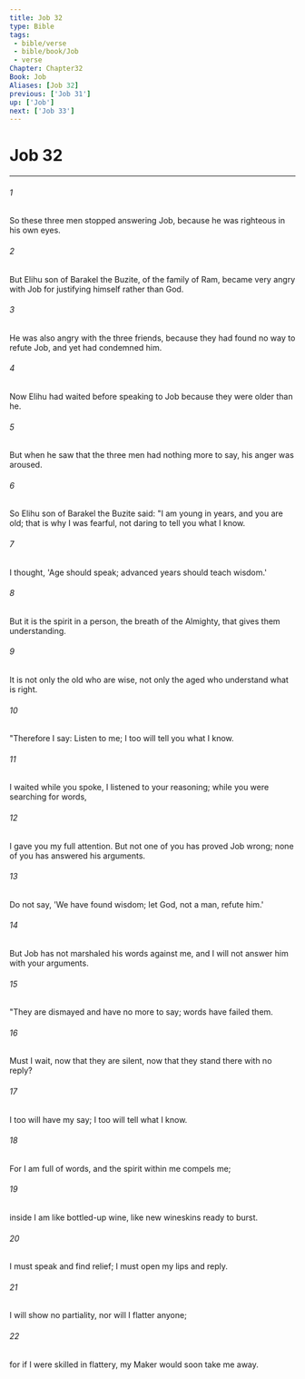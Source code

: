 ```yaml
---
title: Job 32
type: Bible
tags:
 - bible/verse
 - bible/book/Job
 - verse
Chapter: Chapter32
Book: Job
Aliases: [Job 32]
previous: ['Job 31']
up: ['Job']
next: ['Job 33']
---
```

# Job 32

***


###### 1 
So these three men stopped answering Job, because he was righteous in his own eyes. 

###### 2 
But Elihu son of Barakel the Buzite, of the family of Ram, became very angry with Job for justifying himself rather than God. 

###### 3 
He was also angry with the three friends, because they had found no way to refute Job, and yet had condemned him. 

###### 4 
Now Elihu had waited before speaking to Job because they were older than he. 

###### 5 
But when he saw that the three men had nothing more to say, his anger was aroused. 

###### 6 
So Elihu son of Barakel the Buzite said: "I am young in years, and you are old; that is why I was fearful, not daring to tell you what I know. 

###### 7 
I thought, 'Age should speak; advanced years should teach wisdom.' 

###### 8 
But it is the spirit in a person, the breath of the Almighty, that gives them understanding. 

###### 9 
It is not only the old who are wise, not only the aged who understand what is right. 

###### 10 
"Therefore I say: Listen to me; I too will tell you what I know. 

###### 11 
I waited while you spoke, I listened to your reasoning; while you were searching for words, 

###### 12 
I gave you my full attention. But not one of you has proved Job wrong; none of you has answered his arguments. 

###### 13 
Do not say, 'We have found wisdom; let God, not a man, refute him.' 

###### 14 
But Job has not marshaled his words against me, and I will not answer him with your arguments. 

###### 15 
"They are dismayed and have no more to say; words have failed them. 

###### 16 
Must I wait, now that they are silent, now that they stand there with no reply? 

###### 17 
I too will have my say; I too will tell what I know. 

###### 18 
For I am full of words, and the spirit within me compels me; 

###### 19 
inside I am like bottled-up wine, like new wineskins ready to burst. 

###### 20 
I must speak and find relief; I must open my lips and reply. 

###### 21 
I will show no partiality, nor will I flatter anyone; 

###### 22 
for if I were skilled in flattery, my Maker would soon take me away. 
